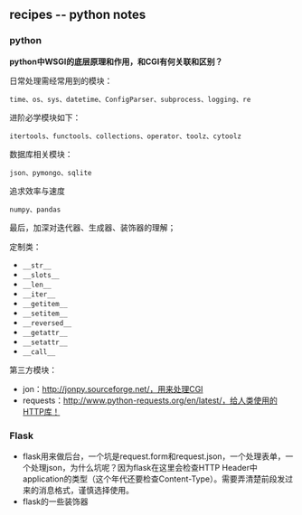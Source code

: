 ## recipes -- python notes
### python
__python中WSGI的底层原理和作用，和CGI有何关联和区别？__

日常处理需经常用到的模块：
```
time、os、sys、datetime、ConfigParser、subprocess、logging、re
```
进阶必学模块如下：
```
itertools、functools、collections、operator、toolz、cytoolz
```
数据库相关模块：
```
json、pymongo、sqlite
```
追求效率与速度
```
numpy、pandas
```
最后，加深对迭代器、生成器、装饰器的理解；

定制类：

 - ```__str__```
 - ```__slots__```
 - ```__len__```
 - ```__iter__```
 - ```__getitem__```
 - ```__setitem__```
 - ```__reversed__```
 - ```__getattr__```
 - ```__setattr__```
 - ```__call__```

第三方模块：
 - jon：http://jonpy.sourceforge.net/，用来处理CGI
 - requests：http://www.python-requests.org/en/latest/，给人类使用的HTTP库！

### Flask
 - flask用来做后台，一个坑是request.form和request.json，一个处理表单，一个处理json，为什么坑呢？因为flask在这里会检查HTTP Header中application的类型（这个年代还要检查Content-Type）。需要弄清楚前段发过来的消息格式，谨慎选择使用。
 - flask的一些装饰器
